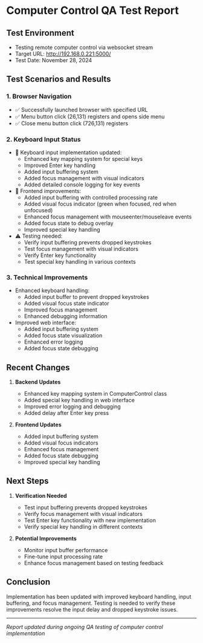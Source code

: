 # Computer Control QA Test Report

## Test Environment
- Testing remote computer control via websocket stream
- Target URL: http://192.168.0.221:5000/
- Test Date: November 28, 2024

## Test Scenarios and Results

### 1. Browser Navigation
- ✅ Successfully launched browser with specified URL
- ✅ Menu button click (26,131) registers and opens side menu
- ✅ Close menu button click (726,131) registers

### 2. Keyboard Input Status
- 🔄 Keyboard input implementation updated:
  - Enhanced key mapping system for special keys
  - Improved Enter key handling
  - Added input buffering system
  - Added focus management with visual indicators
  - Added detailed console logging for key events
- 🔄 Frontend improvements:
  - Added input buffering with controlled processing rate
  - Added visual focus indicator (green when focused, red when unfocused)
  - Enhanced focus management with mouseenter/mouseleave events
  - Added focus state to debug overlay
  - Improved special key handling
- ⚠️ Testing needed:
  - Verify input buffering prevents dropped keystrokes
  - Test focus management with visual indicators
  - Verify Enter key functionality
  - Test special key handling in various contexts

### 3. Technical Improvements
- Enhanced keyboard handling:
  - Added input buffer to prevent dropped keystrokes
  - Added visual focus state indicator
  - Improved focus management
  - Enhanced debugging information
- Improved web interface:
  - Added input buffering system
  - Added focus state visualization
  - Enhanced error logging
  - Added focus state debugging

## Recent Changes

1. **Backend Updates**
   - Enhanced key mapping system in ComputerControl class
   - Added special key handling in web interface
   - Improved error logging and debugging
   - Added delay after Enter key press

2. **Frontend Updates**
   - Added input buffering system
   - Added visual focus indicators
   - Enhanced focus management
   - Added focus state debugging
   - Improved special key handling

## Next Steps

1. **Verification Needed**
   - Test input buffering prevents dropped keystrokes
   - Verify focus management with visual indicators
   - Test Enter key functionality with new implementation
   - Verify special key handling in different contexts

2. **Potential Improvements**
   - Monitor input buffer performance
   - Fine-tune input processing rate
   - Enhance focus management based on testing feedback

## Conclusion
Implementation has been updated with improved keyboard handling, input buffering, and focus management. Testing is needed to verify these improvements resolve the input delay and dropped keystroke issues.

---
*Report updated during ongoing QA testing of computer control implementation*

